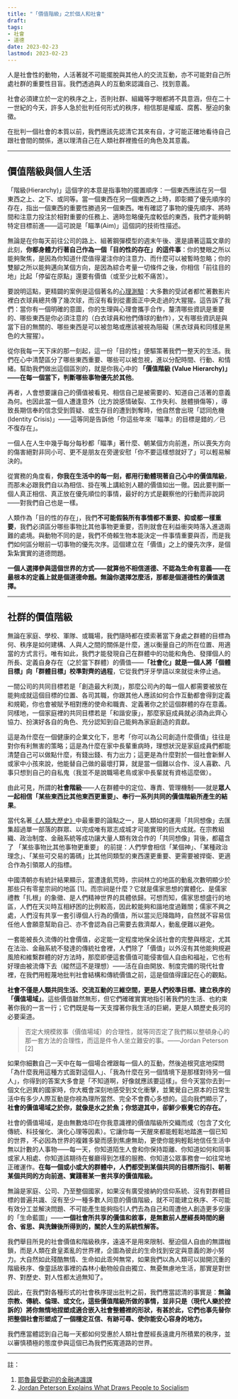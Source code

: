 ```yaml
---
title: "「價值階級」之於個人和社會"
draft: 
tags: 
- 社會
- 道德
date: 2023-02-23
lastmod: 2023-02-23
---
```

人是社會性的動物，人活著就不可能擺脫與其他人的交流互動，亦不可能對自己所處社群的重要性目盲。我們透過與人的互動來認識自己、找到意義。

社會必須建立於一定的秩序之上，否則社群、組織等字眼都將不具意涵，但在二十一世紀的今天，許多人急於批判任何形式的秩序，相信那是權威、腐舊、壓迫的象徵。

在批判一個社會的本質以前，我們應該先認清它其來有自，才可能正確地看待自己跟社會間的關係，進以理清自己在人類社群裡擔任的角色及其意義。

---

## 價值階級與個人生活

「階級(Hierarchy)」這個字的本意是指事物的擺置順序：一個東西應該在另一個東西之上、之下、或同等。當一個東西在另一個東西之上時，即彰顯了優先順序的存在，指出一個東西的重要性勝過另一個東西。唯有確認了事物的優先順序、將時間和注意力投注於相對重要的任務上、適時忽略優先度較低的東西，我們才能夠朝特定目標前進——這可說是「瞄準(Aim)」這個詞的技術性描述。

無論是在你每天前往公司的路上、組著鋼彈模型的週末午後、還是讀著這篇文章的此刻，**你都身體力行著自己作為一個「目的性的存在」的這件事**：你的雙眼之所以能夠聚焦，是因為你知道什麼值得灌注你的注意力、而什麼可以被暫時忽略；你的雙腳之所以能夠邁向某個方向，是因為綜合考量一切條件之後，你相信「前往目的地」比起「停留在原點」還要有價值（或至少比較不痛苦）。

要說明這點，更精闢的案例是這個著名的[心理測驗](https://youtu.be/vJG698U2Mvo)：大多數的受試者都忙著數影片裡白衣球員總共傳了幾次球，而沒有看到從畫面正中央走過的大猩猩。這告訴了我們：當你有一個明確的意圖，你的生理與心理會攜手合作，釐清哪些資訊是重要的、哪些東西是你必須注意的（白衣球員和他們傳球的動作），又有哪些資訊是與當下目的無關的、哪些東西是可以被忽略或應該被視為阻礙（黑衣球員和同樣是黑色的大猩猩）。

從你我每一天下床的那一刻起，這一份「目的性」便驅策著我們一整天的生活。我們在心中清楚區分了哪些東西重要、哪些可以被忽視，進以分配時間、行動、和情緒。幫助我們做出這個區別的，就是你我心中的 **「價值階級 (Value Hierarchy)」——在每一個當下，判斷哪些事物優先於其他**。

再者，人會想要讓自己的價值被看見、相信自己是被需要的、知道自己活著的意義為何。也因此當一個人遭逢意外（比方說感情破裂、工作失利、肢體損傷等），導致長期信奉的信念受到質疑、或生存目的遭到剝奪時，他自然會出現「認同危機 (Identity Crisis)」——這等同是告訴他「你這些年來『瞄準』的目標是錯的／已不復存在」。

一個人在人生中幾乎每分每秒都「瞄準」著什麼、朝某個方向前進，所以喪失方向的傷害絕對非同小可、更不是朋友在旁邊安慰「你不要這樣想就好了」可以輕易解決的。

從實務的角度看，**你我在生活中的每一刻，都用行動體現著自己心中的價值階級**，而那未必跟我們自以為相信、掛在嘴上講給別人聽的價值如出一徹。因此要判斷一個人真正相信、真正放在優先順位的事情，最好的方式是觀察他的行動而非說詞——對我們自己也是一樣。

人類作為「目的性的存在」，我們**不可能假裝所有事情都不重要、抑或都一樣重要**，我們必須區分哪些事物比其他事物更重要，否則就會在利益衝突時落入進退兩難的處境。與動物不同的是，我們不倚賴生物本能決定一件事情重要與否，而是我們如何區分眼前一切事物的優先次序。這個建立在「價值」之上的優先次序，是個紮紮實實的道德問題。

**一個人選擇參與這個世界的方式——就算他不相信道德、不認為生命有意義——在最根本的定義上就是個道德命題。無論你選擇怎麼活，那都是個道德性的價值選擇。**

---

## 社群的價值階級

無論在家庭、學校、軍隊、或職場，我們隨時都在摸索著當下身處之群體的目標為何、秩序是如何建構、人與人之間的關係是什麼，進以衡量自己的所在位置、用適當的方式言行。唯有如此，我們才能發現自己在群體中的功能和角色、發揮個人的所長、定義自身存在（之於當下群體）的價值——**「社會化」就是一個人將「個體目標」向「群體目標」校準對齊的過程**，它從我們牙牙學語以來就從未停止過。

一間公司的共同目標若是「創造最大利潤」，那麼公司內的每一個人都需要被放在能夠成就這個目標的位置、各司其職，你跟其他人應該如何合作互動都會得到定義和規範，你也會被賦予相對應的使命和職責、定義著你之於這個群體的存在意義。同樣地，一個家庭裡的共同目標若是「和諧安康」，那麼家庭成員就必須為此齊心協力、扮演好各自的角色、充分認知到自己能夠為家庭創造的貢獻。

這是為什麼在一個健康的企業文化下，思考「你可以為公司創造什麼價值」往往是對你有利無害的策略；這是為什麼在家中長輩重病時，理想狀況是家庭成員們都能清楚自己可以做點什麼，有錢出錢、有力出力；這更是為什麼對於一個社會新鮮人或家中小孩來說，他能替自己做的最壞打算，就是當一個難以合作、沒人喜歡、凡事只想到自己的自私鬼（我並不是說職場老鳥或家中長輩就有資格這麼做）。

由此可見，所謂的**社會階級**——人在群體中的定位、專責、管理機制——就是**眾人一起相信「某些東西比其他東西更重要」、奉行一系列共同的價值階級所產生的結果**。



當代名著[《人類大歷史》](https://www.books.com.tw/products/0010774982)中最重要的論點之一，是人類如何運用「共同想像」去匯集超過單一部落的群眾、以完成唯有眾志成城才可能實現的巨大成就。在宗教組織、政治制度、金融系統等成功讓大量人類有效合作的「共同想像」背後，都蘊含了 「某些事物比其他事物更重要」 的前提：人們學會相信「某個神」、「某種政治理念」、「某些可交易的籌碼」比其他同類型的東西還更重要、更需要被捍衛、更適合作為引領眾人的指標。

中國清朝亦有統計結果顯示，當遭逢飢荒時，宗祠林立的地區的動亂次數明顯少於那些只有零星宗祠的地區 [1]。而宗祠是什麼？它就是儒家思想的實體化、是儒家禮教「扎根」的象徵、是人們精神世界的具體依歸。可想而知，儒家思想盛行的地區，人們在天災時互相紓困的比例較高，因此較能夠和諧地度過難關；儒家不興之處，人們沒有共享一套引導個人行為的價值，所以當災厄降臨時，自然就不容易信任他人會願意幫助自己、亦不會認為自己需要去救濟鄰人，動亂便難以避免。

一套能被長久流傳的社會價值，必定能一定程度地保全該社會的完整與穩定，尤其在法治、金融系統不發達的傳統社會裡，人們除了「價值」以外沒有其他能夠規避風險和維繫群體的好方法時，那麼即便這套價值可能侵害個人自由和福祉，它也有好理由被流傳下去（縱然這不是理想）——活在自由開放、制度完備的現代社會裡，在我們用輕蔑地批判社會結構和傳統價值之前，這是個值得謹記在心的觀點。



**社會不僅是人類共同生活、交流互動的三維空間，更是人們校準目標、建立秩序的「價值場域」**。這些價值雖然無形，但它們確確實實地指引著我們的生活、也約束著你我的一言一行；它們既是每一天支撐著你我生活的巨網，更是人類歷史長河的必要渠道。

>否定大規模敘事（價值場域）的合理性，就等同否定了我們賴以整頓身心的那一套方法的合理性，而這是件令人坐立難安的事。——Jordan Peterson [2]

如果你細數自己一天中在每一個場合裡跟每一個人的互動，然後追根究底地探問「為什麼我用這種方式面對這個人」、「我為什麼在另一個情境下是那樣對待另一個人」，你得到的答案大多會是「不知道啊，好像就應該要這樣」。但今天當你去到一個文化迥異的國家時，你大概會深刻地感受到文化衝擊，並驚覺自己原本的日常生活中有多少人際互動是你視為理所當然、完全不會費心多想的。這向我們顯示了，**社會的價值場域之於你，就像是水之於魚；你悠遊其中，卻鮮少察覺它的存在。**

社會的價值場域，是由無數烙印在你我意識裡的價值階級所交織而成（包含了文化傳統、科技催化、演化心理等因素）。它讓你每一天醒來都能輕鬆地踏進一個已知的世界，不必因為世界的複雜多變而感到焦慮無助，更使你能夠輕鬆地信任生活中無以計數的人事物——每一天，你知道陌生人會和你保持距離、你知道如何和同事或家人相處、你知道該期待在餐廳得到怎樣的服務、你知道公眾事務會一如往常地正確運作。**在每一個或小或大的群體中，人們都受到某個共同的目標所指引、朝著某個共同的方向前進、實踐著某一套共享的價值階級。**

無論是家庭、公司、乃至整個國家，如果沒有廣受接納的信仰系統、沒有對群體目標的普遍共識、沒有至少一種多數人同意的價值階級，就不可能建立秩序、不可能有效分工並解決問題、不可能產生能夠指引人們去為自己和周遭他人創造更多安康的「生命藍圖」——**一個社會所共享的價值和敘事，是無數前人歷經長時間的磨合、省思、與洗鍊後所得到的，關於人生的系統性解答。**

我們舉目所見的社會價值和階級秩序，遠遠不是用來限制、壓迫個人自由的無謂枷鎖，而是人類在倉皇紊亂的世界裡，企圖為彼此的生命找到安定與意義的渺小努力。大自然如此殘酷無情、生命如此乖舛無常，如果我們以為人類可以拋開沉重的階級秩序、像童話故事裡的森林小動物般自由獨立、無憂無慮地生活，那實是對世界、對歷史、對人性都太過無知了。

因此，在我們對各種形式的社會秩序提出批判之前，我們應當認清的事實是：**無論宗教、傳統、倫理、或文化，這些價值階級所做的事情，並非只是（現代人樂於控訴的）將你無情地捏塑成適合嵌入社會整體裡的形狀，有甚於此，它們也事先替你把整個社會形塑成了一個穩定互信、有跡可尋、使你能安心容身的地方。**

我們應當體認到自己每一天都如何受惠於人類社會歷經長遠歲月所積累的秩序，並以審慎積極的態度參與這個已為我們拓寬道路的世界。

---

註：

1.  [耶魯最受歡迎的金融通識課](https://www.books.com.tw/products/0010837495)
2.  [Jordan Peterson Explains What Draws People to Socialism](https://www.heritage.org/progressivism/commentary/jordan-peterson-explains-what-draws-people-socialism)